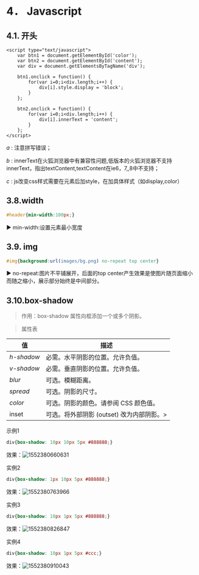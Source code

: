 # 4． Javascript

## 4.1. 开头

```javasc
<script type="text/javascript">
    var btn1 = document.getElementById('color');
    var btn2 = document.getElementById('content');
    var div = document.getElementsByTagName('div');

    btn1.onclick = function() {
        for(var i=0;i<div.length;i++) {
            div[i].style.display = 'block';
        }
    };

    btn2.onclick = function() {
        for(var i=0;i<div.length;i++) {
            div[i].innerText = 'content';
        }
    };
</script>
```



*a*  : 注意拼写错误；

*b*  : innerText在火狐浏览器中有兼容性问题,低版本的火狐浏览器不支持innerText，指出textContent,textContent在ie6，7,,8中不支持；

*c*  : js改变css样式需要在元素后加style，在加具体样式（如display,color）

## 3.8.width

```css
#header{min-width:100px;}
```

:arrow_forward: min-width:设置元素最小宽度

## 3.9. img

```css
#img{background:url(images/bg.png) no-repeat top center}
```

:arrow_forward: no-repeat:图片不平铺展开，后面的top center产生效果是使图片随页面缩小而随之缩小，展示部分始终是中间部分。

## 3.10.box-shadow

> 作用：box-shadow 属性向框添加一个或多个阴影。

> 属性表

| 值         | 描述                                      |
| ---------- | ----------------------------------------- |
| *h-shadow* | 必需。水平阴影的位置。允许负值。          |
| *v-shadow* | 必需。垂直阴影的位置。允许负值。          |
| *blur*     | 可选。模糊距离。                          |
| *spread*   | 可选。阴影的尺寸。                        |
| *color*    | 可选。阴影的颜色。请参阅 CSS 颜色值。     |
| inset      | 可选。将外部阴影 (outset) 改为内部阴影。> |

示例1

```css
div{box-shadow: 10px 10px 5px #888888;}
```

效果：![1552380660631](D:\MyNote\images\1552380660631.png)

实例2

```css
div{box-shadow: 1px 10px 5px #888888;}
```

效果：![1552380763966](D:\MyNote\images\1552380763966.png)

实例3

```css
div{box-shadow: 10px 1px 5px #888888;}
```

效果：![1552380826847](D:\MyNote\images\1552380826847.png)

实例4

```css
div{box-shadow: 10px 1px 5px #ccc;}
```

效果：![1552380910043](D:\MyNote\images\1552380910043.png)
